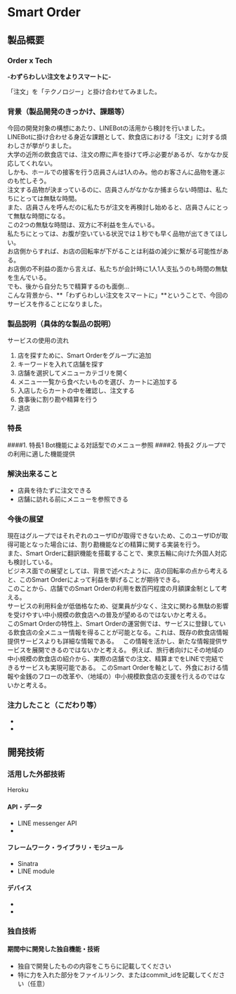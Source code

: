 # Smart Order
## 製品概要
### Order x Tech

**-わずらわしい注文をよりスマートに-**

「注文」を「テクノロジー」と掛け合わせてみました。

### 背景（製品開発のきっかけ、課題等）
今回の開発対象の構想にあたり、LINEBotの活用から検討を行いました。  
LINEBotに掛け合わせる身近な課題として、飲食店における「注文」に対する煩わしさが挙がりました。  
大学の近所の飲食店では、注文の際に声を掛けて呼ぶ必要があるが、なかなか反応してくれない。  
しかも、ホールでの接客を行う店員さんは1人のみ。他のお客さんに品物を運ぶのも忙しそう。  
注文する品物が決まっているのに、店員さんがなかなか捕まらない時間は、私たちにとっては無駄な時間。  
また、店員さんを呼んだのに私たちが注文を再検討し始めると、店員さんにとって無駄な時間になる。  
この2つの無駄な時間は、双方に不利益を生んでいる。  
私たちにとっては、お腹が空いている状況では１秒でも早く品物が出てきてほしい。  
お店側からすれば、お店の回転率が下がることは利益の減少に繋がる可能性がある。  
お店側の不利益の面から言えば、私たちが会計時に1人1人支払うのも時間の無駄を生んでいる。  
でも、後から自分たちで精算するのも面倒…  
こんな背景から、**「わずらわしい注文をスマートに」**ということで、今回のサービスを作ることになりました。  

### 製品説明（具体的な製品の説明）
サービスの使用の流れ  
1. 店を探すために、Smart Orderをグループに追加  
2. キーワードを入れて店舗を探す  
3. 店舗を選択してメニューカテゴリを開く  
4. メニュー一覧から食べたいものを選び、カートに追加する  
5. 入店したらカートの中を確認し、注文する  
6. 食事後に割り勘や精算を行う
7. 退店  

### 特長

####1. 特長1
Bot機能による対話型でのメニュー参照
####2. 特長2
グループでの利用に適した機能提供

### 解決出来ること
* 店員を待たずに注文できる
* 店舗に訪れる前にメニューを参照できる

### 今後の展望
現在はグループではそれぞれのユーザIDが取得できないため、このユーザIDが取得可能となった場合には、割り勘機能などの精算に関する実装を行う。  
また、Smart Orderに翻訳機能を搭載することで、東京五輪に向けた外国人対応も検討している。  
ビジネス面での展望としては、背景で述べたように、店の回転率の点から考えると、このSmart Orderによって利益を挙げることが期待できる。  
このことから、店舗でのSmart Orderの利用を数百円程度の月額課金制として考える。  
サービスの利用料金が低価格なため、従業員が少なく、注文に関わる無駄の影響を受けやすい中小規模の飲食店への普及が望めるのではないかと考える。  
このSmart Orderの特性上、Smart Orderの運営側では、サービスに登録している飲食店の全メニュー情報を得ることが可能となる。これは、既存の飲食店情報提供サービスよりも詳細な情報である。  
この情報を活かし、新たな情報提供サービスを展開できるのではないかと考える。
例えば、旅行者向けにその地域の中小規模の飲食店の紹介から、実際の店舗での注文、精算までをLINEで完結できるサービスも実現可能である。
このSmart Orderを軸として、外食における情報や金銭のフローの改革や、（地域の）中小規模飲食店の支援を行えるのではないかと考える。

### 注力したこと（こだわり等）
* 
* 

## 開発技術
### 活用した外部技術
Heroku
#### API・データ
* LINE messenger API
* 

#### フレームワーク・ライブラリ・モジュール
* Sinatra
* LINE module

#### デバイス
* 
* 

### 独自技術
#### 期間中に開発した独自機能・技術
* 独自で開発したものの内容をこちらに記載してください
* 特に力を入れた部分をファイルリンク、またはcommit_idを記載してください（任意）
